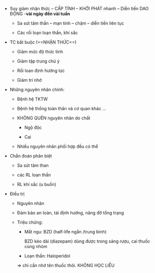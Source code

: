 - Suy giảm nhận thức – CẤP TÍNH – KHỞI PHÁT nhanh – Diễn tiến DAO ĐỘNG -**vài ngày đến vài tuần**  
	- Sa sút tâm thần – mạn tính – chậm – diễn tiến liên tục  
	- Các rối loạn loạn thần, khí sắc  
- TC bắt buộc (==NHẬN THỨC==)  
	- Giảm mức độ thức tỉnh  
	- Giảm tập trung chú ý  
	- Rối loan định hướng lực  
	- Giảm trí nhớ  
- Những nguyên nhân chính:  
	- Bệnh hệ TKTW  
	- Bệnh hệ thống toàn thân và cơ quan khác …  
	- KHÔNG QUÊN nguyên nhân do chất  
		- Ngộ độc  
		- Cai  
	- Nhiều nguyên nhân phối hợp đều có thể  
- Chẩn đoán phân biệt  
	- Sa sút tâm than  
	- các RL loạn thần  
	- RL khí sắc (u buồn)  
- Điều trị  
	- Nguyên nhân  
	- Đảm bảo an toàn, tái định hướng, nâng đỡ tổng trạng  
	- Triệu chứng:  
		- Mất ngu: BZD (half-life ngằn /trung bình)  
			BZD kéo dài (diazepam) dùng được trong sảng rượu, cai thuốc cùng nhóm  
		- Loạn thần: Haloperidol  
		=> chỉ cần nhớ tên thuốc thôi. KHÔNG HỌC LIỀU  
  
